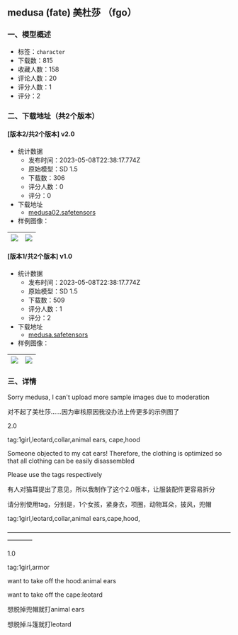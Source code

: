 ##  medusa (fate) 美杜莎 （fgo）
### 一、模型概述

- 标签：`character`
- 下载数：815
- 收藏人数：158
- 评论人数：20
- 评分人数：1
- 评分：2

### 二、下载地址（共2个版本）

#### [版本2/共2个版本] v2.0

- 统计数据
  - 发布时间：2023-05-08T22:38:17.774Z
  - 原始模型：SD 1.5
  - 下载数：306
  - 评分人数：0
  - 评分：0
- 下载地址
  - [medusa02.safetensors](https://civitai.com/api/download/models/46607)
- 样例图像：

| <img src="https://image.civitai.com/xG1nkqKTMzGDvpLrqFT7WA/37f297ab-85e0-4045-4532-4175869bd600/width=450/559173.jpeg" /> | <img src="https://image.civitai.com/xG1nkqKTMzGDvpLrqFT7WA/9e7280cf-6b04-4d6e-68ca-6365c4645000/width=450/559124.jpeg" /> |
| ---- | ---- |

#### [版本1/共2个版本] v1.0

- 统计数据
  - 发布时间：2023-05-08T22:38:17.774Z
  - 原始模型：SD 1.5
  - 下载数：509
  - 评分人数：1
  - 评分：2
- 下载地址
  - [medusa.safetensors](https://civitai.com/api/download/models/46081)
- 样例图像：

| <img src="https://image.civitai.com/xG1nkqKTMzGDvpLrqFT7WA/fcdb5b95-c406-4221-c148-09c3b9fbce00/width=450/559174.jpeg" /> | <img src="https://image.civitai.com/xG1nkqKTMzGDvpLrqFT7WA/3394a7df-bc73-4748-9344-100191022c00/width=450/559126.jpeg" /> |
| ---- | ---- |


### 三、详情
<p>Sorry medusa, I can't upload more sample images due to moderation</p><p>对不起了美杜莎……因为审核原因我没办法上传更多的示例图了</p><p>2.0</p><p>tag:1girl,leotard,collar,animal ears, cape,hood</p><p>Someone objected to my cat ears! Therefore, the clothing is optimized so that all clothing can be easily disassembled</p><p>Please use the tags respectively</p><p>有人对猫耳提出了意见，所以我制作了这个2.0版本，让服装配件更容易拆分</p><p>请分别使用tag，分别是，1个女孩，紧身衣，项圈，动物耳朵，披风，兜帽</p><p>tag:1girl,leotard,collar,animal ears,cape,hood,</p><p>————————————————————————————————————————</p><p>1.0</p><p>tag:1girl,armor</p><p>want to take off the hood:animal ears</p><p>want to take off the cape:leotard</p><p></p><p>想脱掉兜帽就打animal ears</p><p>想脱掉斗篷就打leotard</p>
